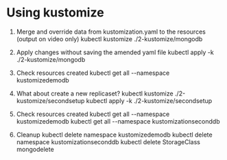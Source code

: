 # Using kustomize

1. Merge and override data from kustomization.yaml to the resources (output on video only)
kubectl kustomize ./2-kustomize/mongodb

2. Apply changes without saving the amended yaml file
kubectl apply -k ./2-kustomize/mongodb

3. Check resources created
kubectl get all --namespace kustomizedemodb

4. What about create a new replicaset? 
kubectl kustomize ./2-kustomize/secondsetup
kubectl apply -k ./2-kustomize/secondsetup

5. Check resources created
kubectl get all --namespace kustomizedemodb
kubectl get all --namespace kustomizationseconddb

6. Cleanup
kubectl delete namespace kustomizedemodb
kubectl delete namespace kustomizationseconddb
kubectl delete StorageClass mongodelete

